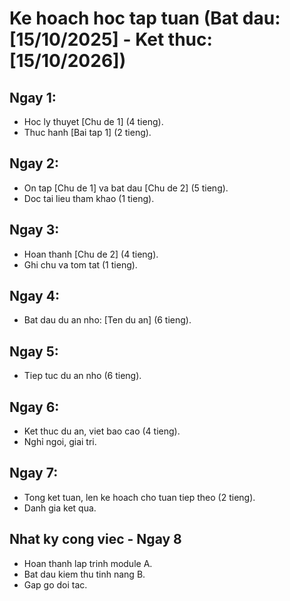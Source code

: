 # Ke hoach hoc tap tuan (Bat dau: [15/10/2025] - Ket thuc: [15/10/2026])

## Ngay 1:
- Hoc ly thuyet [Chu de 1] (4 tieng).
- Thuc hanh [Bai tap 1] (2 tieng).

## Ngay 2:
- On tap [Chu de 1] va bat dau [Chu de 2] (5 tieng).
- Doc tai lieu tham khao (1 tieng).

## Ngay 3:
- Hoan thanh [Chu de 2] (4 tieng).
- Ghi chu va tom tat (1 tieng).

## Ngay 4:
- Bat dau du an nho: [Ten du an] (6 tieng).

## Ngay 5:
- Tiep tuc du an nho (6 tieng).

## Ngay 6:
- Ket thuc du an, viet bao cao (4 tieng).
- Nghỉ ngoi, giai tri.

## Ngay 7:
- Tong ket tuan, len ke hoach cho tuan tiep theo (2 tieng).
- Danh gia ket qua.

## Nhat ky cong viec - Ngay 8
- Hoan thanh lap trinh module A.
- Bat dau kiem thu tinh nang B.
- Gap go doi tac.